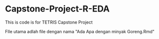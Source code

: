 # Capstone-Project-R-EDA
This is code is for TETRIS Capstone Project

FIle utama adlah file dengan nama "Ada Apa dengan minyak Goreng.Rmd"
